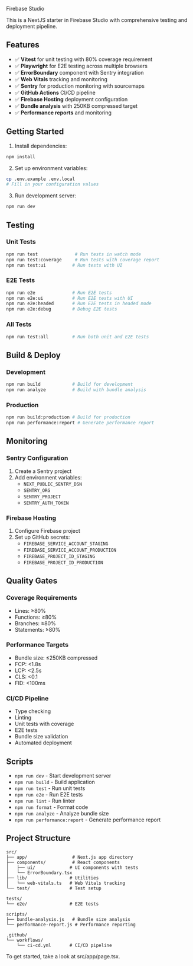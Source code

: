 Firebase Studio

This is a NextJS starter in Firebase Studio with comprehensive testing and deployment pipeline.

## Features

- ✅ **Vitest** for unit testing with 80% coverage requirement
- ✅ **Playwright** for E2E testing across multiple browsers
- ✅ **ErrorBoundary** component with Sentry integration
- ✅ **Web Vitals** tracking and monitoring
- ✅ **Sentry** for production monitoring with sourcemaps
- ✅ **GitHub Actions** CI/CD pipeline
- ✅ **Firebase Hosting** deployment configuration
- ✅ **Bundle analysis** with 250KB compressed target
- ✅ **Performance reports** and monitoring

## Getting Started

1. Install dependencies:

```bash
npm install
```

2. Set up environment variables:

```bash
cp .env.example .env.local
# Fill in your configuration values
```

3. Run development server:

```bash
npm run dev
```

## Testing

### Unit Tests

```bash
npm run test              # Run tests in watch mode
npm run test:coverage     # Run tests with coverage report
npm run test:ui          # Run tests with UI
```

### E2E Tests

```bash
npm run e2e              # Run E2E tests
npm run e2e:ui           # Run E2E tests with UI
npm run e2e:headed       # Run E2E tests in headed mode
npm run e2e:debug        # Debug E2E tests
```

### All Tests

```bash
npm run test:all         # Run both unit and E2E tests
```

## Build & Deploy

### Development

```bash
npm run build            # Build for development
npm run analyze          # Build with bundle analysis
```

### Production

```bash
npm run build:production # Build for production
npm run performance:report # Generate performance report
```

## Monitoring

### Sentry Configuration

1. Create a Sentry project
2. Add environment variables:
   - `NEXT_PUBLIC_SENTRY_DSN`
   - `SENTRY_ORG`
   - `SENTRY_PROJECT`
   - `SENTRY_AUTH_TOKEN`

### Firebase Hosting

1. Configure Firebase project
2. Set up GitHub secrets:
   - `FIREBASE_SERVICE_ACCOUNT_STAGING`
   - `FIREBASE_SERVICE_ACCOUNT_PRODUCTION`
   - `FIREBASE_PROJECT_ID_STAGING`
   - `FIREBASE_PROJECT_ID_PRODUCTION`

## Quality Gates

### Coverage Requirements

- Lines: ≥80%
- Functions: ≥80%
- Branches: ≥80%
- Statements: ≥80%

### Performance Targets

- Bundle size: ≤250KB compressed
- FCP: <1.8s
- LCP: <2.5s
- CLS: <0.1
- FID: <100ms

### CI/CD Pipeline

- Type checking
- Linting
- Unit tests with coverage
- E2E tests
- Bundle size validation
- Automated deployment

## Scripts

- `npm run dev` - Start development server
- `npm run build` - Build application
- `npm run test` - Run unit tests
- `npm run e2e` - Run E2E tests
- `npm run lint` - Run linter
- `npm run format` - Format code
- `npm run analyze` - Analyze bundle size
- `npm run performance:report` - Generate performance report

## Project Structure

```
src/
├── app/                 # Next.js app directory
├── components/          # React components
│   ├── ui/             # UI components with tests
│   └── ErrorBoundary.tsx
├── lib/                # Utilities
│   └── web-vitals.ts   # Web Vitals tracking
└── test/               # Test setup

tests/
└── e2e/                # E2E tests

scripts/
├── bundle-analysis.js   # Bundle size analysis
└── performance-report.js # Performance reporting

.github/
└── workflows/
    └── ci-cd.yml       # CI/CD pipeline
```

To get started, take a look at src/app/page.tsx.
